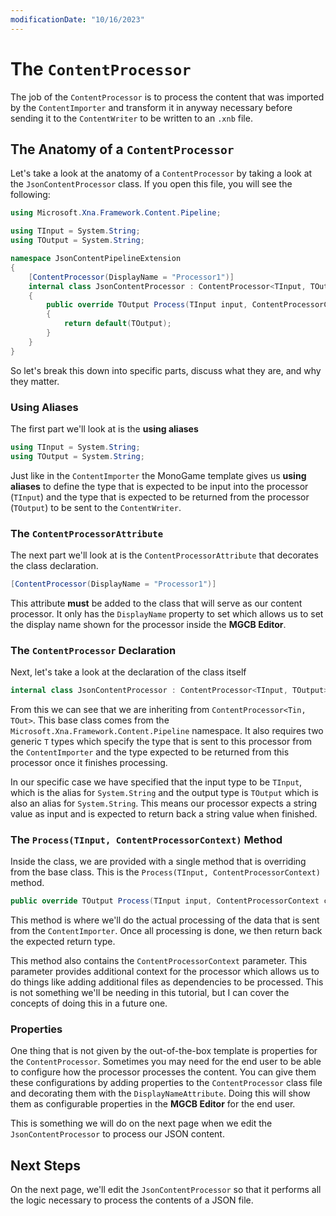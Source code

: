 ```yaml
---
modificationDate: "10/16/2023"
---
```


# The `ContentProcessor`
The job of the `ContentProcessor` is to process the content that was imported by the `ContentImporter` and transform it in anyway necessary before sending it to the `ContentWriter` to be written to an `.xnb` file.  

## The Anatomy of a `ContentProcessor`
Let's take a look at the anatomy of a `ContentProcessor` by taking a look at the `JsonContentProcessor` class.  If you open this file, you will see the following:

```cs
using Microsoft.Xna.Framework.Content.Pipeline;

using TInput = System.String;
using TOutput = System.String;

namespace JsonContentPipelineExtension
{
    [ContentProcessor(DisplayName = "Processor1")]
    internal class JsonContentProcessor : ContentProcessor<TInput, TOutput>
    {
        public override TOutput Process(TInput input, ContentProcessorContext context)
        {
            return default(TOutput);
        }
    }
}
```

So let's break this down into specific parts, discuss what they are, and why they matter.

### Using Aliases
The first part we'll look at is the **using aliases**

```cs
using TInput = System.String;
using TOutput = System.String;
```

Just like in the `ContentImporter` the MonoGame template gives us **using aliases** to define the type that is expected to be input into the processor (`TInput`) and the type that is expected to be returned from the processor (`TOutput`) to be sent to the `ContentWriter`.


### The `ContentProcessorAttribute`
The next part we'll look at is the `ContentProcessorAttribute` that decorates the class declaration.

```cs
[ContentProcessor(DisplayName = "Processor1")]
```

This attribute **must** be added to the class that will serve as our content processor.  It only has the `DisplayName` property to set which allows us to set the display name shown for the processor inside the **MGCB Editor**.  

### The `ContentProcessor` Declaration
Next, let's take a look at the declaration of the class itself

```cs
internal class JsonContentProcessor : ContentProcessor<TInput, TOutput>
```

From this we can see that we are inheriting from `ContentProcessor<Tin, TOut>`.  This base class comes from the `Microsoft.Xna.Framework.Content.Pipeline` namespace.  It also requires two generic `T` types which specify the type that is sent to this processor from the `ContentImporter` and the type expected to be returned from this processor once it finishes processing.

In our specific case we have specified that the input type to be `TInput`, which is the alias for `System.String` and the output type is `TOutput` which is also an alias for `System.String`.  This means our processor expects a string value as input and is expected to return back a string value when finished.

### The `Process(TInput, ContentProcessorContext)` Method
Inside the class, we are provided with a single method that is overriding from the base class.  This is the `Process(TInput, ContentProcessorContext)` method.

```cs
public override TOutput Process(TInput input, ContentProcessorContext context)
```

This method is where we'll do the actual processing of the data that is sent from the `ContentImporter`.  Once all processing is done, we then return back the expected return type.

This method also contains the `ContentProcessorContext` parameter.  This parameter provides additional context for the processor which allows us to do things like adding additional files as dependencies to be processed.  This is not something we'll be needing in this tutorial, but I can cover the concepts of doing this in a future one.

### Properties
One thing that is not given by the out-of-the-box template is properties for the `ContentProcessor`.  Sometimes you may need for the end user to be able to configure how the processor processes the content.  You can give them these configurations by adding properties to the `ContentProcessor` class file and decorating them with the `DisplayNameAttribute`.  Doing this will show them as configurable properties in the **MGCB Editor** for the end user.

This is something we will do on the next page when we edit the `JsonContentProcessor` to process our JSON content.

## Next Steps
On the next page, we'll edit the `JsonContentProcessor` so that it performs all the logic necessary to process the contents of a JSON file.


